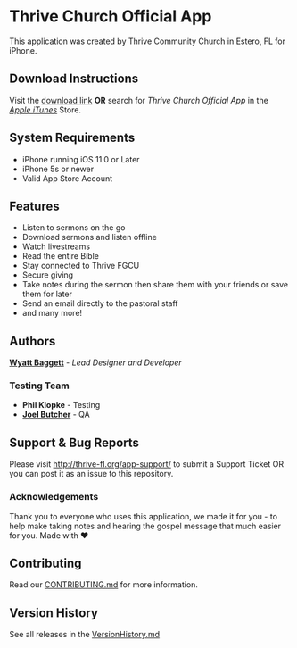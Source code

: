 # Thrive Church Official App

This application was created by Thrive Community Church in Estero, FL for iPhone.

## Download Instructions
Visit the [download link](https://itunes.apple.com/us/app/thrive-church-official-app/id1138008288?mt=8)
**OR** search for *Thrive Church Official App* in the [*Apple iTunes*](https://www.apple.com/itunes/) Store.
 
## System Requirements

* iPhone running iOS 11.0 or Later
* iPhone 5s or newer
* Valid App Store Account

## Features

* Listen to sermons on the go
* Download sermons and listen offline
* Watch livestreams
* Read the entire Bible
* Stay connected to Thrive FGCU
* Secure giving
* Take notes during the sermon then share them with your friends or save them for later
* Send an email directly to the pastoral staff
* and many more!

## Authors
[**Wyatt Baggett**](https://github.com/ksigWyatt) - *Lead Designer and Developer* 

### Testing Team

* **Phil Klopke** - Testing
* **[Joel Butcher](https://github.com/joelbutcher)** - QA

## Support & Bug Reports
Please visit http://thrive-fl.org/app-support/ to submit a Support Ticket OR you can post it as an issue to this repository.

### Acknowledgements
Thank you to everyone who uses this application, we made it for you - to help make taking notes and hearing the gospel message that much easier for you. Made with ❤

## Contributing
Read our [CONTRIBUTING.md](https://github.com/ThriveCommunityChurch/ThriveChurchOfficialApp/blob/master/CONTRIBUTING.md) for more information.

## Version History
See all releases in the [VersionHistory.md](https://github.com/ThriveCommunityChurch/ThriveChurchOfficialApp/blob/master/VersionHistory.md)
